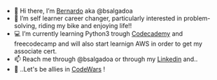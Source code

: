 - 👋 Hi there, I’m <a href="https://www.linkedin.com/in/bernardo-salgado-andrade/">Bernardo</a> aka @bsalgadoa
- 👀 I’m self learner career changer, particularly interested in problem-solving, riding my bike and enjoying life!!
- 💻 I’m currently learning Python3 trough <a href="https://www.codecademy.com/profiles/bsalgadoaCodeCademy">Codecademy</a> and freecodecamp and will also start learnign AWS in order to get my associate cert.  
- 📫 Reach me through @bsalgadoa or through my <a href="https://www.linkedin.com/in/bernardo-salgado-andrade/">Linkedin</a> and.. 
- 🥷 ..Let's be allies in <a href="https://www.codewars.com/users/bsalgadoa">CodeWars</a> !


<!---
bsalgadoa/bsalgadoa is a ✨ special ✨ repository because its `README.md` (this file) appears on your GitHub profile.
You can click the Preview link to take a look at your changes.
--->
